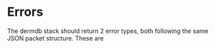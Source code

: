 # Errors

The dermdb stack should return 2 error types, both following the same JSON packet
structure. These are


